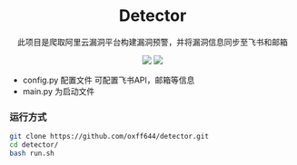 
<p align="center">
    <h1 align="center" >Detector</h1>
    <p align="center">此项目是爬取阿里云漏洞平台构建漏洞预警，并将漏洞信息同步至飞书和邮箱</p>
        <p align="center">
    <a target="_blank" href="https://www.python.org/downloads/" title="Python version"><img src="https://img.shields.io/badge/python-%3E=_3.8-green.svg"></a>
    <a target="_blank" href="LICENSE" title="License: MIT"><img src="https://img.shields.io/badge/License-MIT-blue.svg"></a>
</p>


- config.py 配置文件 可配置飞书API，邮箱等信息
- main.py 为启动文件

### 运行方式

```bash
git clone https://github.com/oxff644/detector.git
cd detector/
bash run.sh 
```